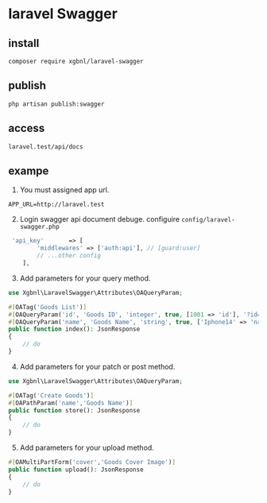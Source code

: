 # laravel Swagger

## install
```shell
composer require xgbnl/laravel-swagger
```

## publish
```shell
php artisan publish:swagger
```

## access
```shell
laravel.test/api/docs
```

## exampe

1. You must assigned app url.

```env
APP_URL=http://laravel.test
```


2. Login swagger api document debuge.
configuire `config/laravel-swagger.php`
```php
 'api_key'       => [
        'middlewares' => ['auth:api'], // [guard:user]
        // ...other config
    ],
```

3. Add parameters for your query method.

```php
use Xgbnl\LaravelSwagger\Attributes\OAQueryParam;

#[OATag('Goods List')]
#[OAQueryParam('id', 'Goods ID', 'integer', true, [1001 => 'id'], '?id=1001')]
#[OAQueryParam('name', 'Goods Name', 'string', true, ['Iphone14' => 'name'], '?name=Iphone14')]
public function index(): JsonResponse
{
    // do
}

```

4. Add parameters for your patch or post method.
```php
use Xgbnl\LaravelSwagger\Attributes\OAQueryParam;

#[OATag('Create Goods')]
#[OAPathParam('name','Goods Name')]
public function store(): JsonResponse
{
    // do
}

```

5. Add parameters for your upload method.
```php
#[OAMultiPartForm('cover','Goods Cover Image')]
public function upload(): JsonResponse
{
    // do
}